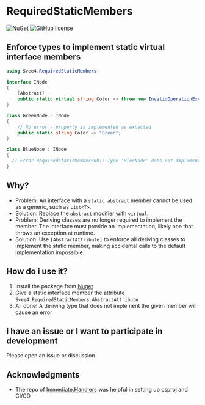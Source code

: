 # RequiredStaticMembers

[![NuGet](https://img.shields.io/nuget/v/Svee4.RequiredStaticMembers.svg?style=plastic)](https://www.nuget.org/packages/Svee4.RequiredStaticMembers/)
[![GitHub license](https://img.shields.io/github/license/svee4/RequiredStaticMembers.svg)](https://github.com/svee4/RequiredStaticMembers/blob/main/license.txt)

## Enforce types to implement static virtual interface members

```cs
using Svee4.RequiredStaticMembers;

interface INode
{
    [Abstract]
    public static virtual string Color => throw new InvalidOperationException("This will never be called on accident");
}

class GreenNode : INode
{
    // No error - property is implemented as expected
    public static string Color => "Green";
}

class BlueNode : INode
{
  // Error RequiredStaticMembers001: Type 'BlueNode' does not implement required static member 'GetColor' from interface 'INode'
}
```

## Why?

- Problem: An interface with a `static abstract` member cannot be used as a generic, such as `List<T>`.
- Solution: Replace the `abstract` modifier with `virtual`.
- Problem: Deriving classes are no longer required to implement the member. The interface must provide an implementation, likely one that throws an exception at
  runtime.
- Solution: Use `[AbstractAttribute]` to enforce all deriving classes to implement the static member, making accidental calls to the default implementation
  impossible.

## How do i use it?

1. Install the package from [Nuget](https://www.nuget.org/packages/Svee4.RequiredStaticMembers/)
2. Give a static interface member the attribute `Svee4.RequiredStaticMembers.AbstractAttribute`
3. All done! A deriving type that does not implement the given member will cause an error

## I have an issue or I want to participate in development

Please open an issue or discussion

## Acknowledgments

- The repo of [Immediate.Handlers](https://github.com/viceroypenguin/Immediate.Handlers) was helpful in setting up csproj and CI/CD
